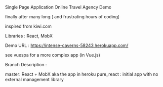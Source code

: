 

Single Page Application Online Travel Agency Demo

finally after many long ( and frustrating hours of coding)

inspired from kiwi.com

Libraries : React, MobX

Demo URL : https://intense-caverns-58243.herokuapp.com/


see vuespa for a more complex app (in Vue.js)

Branch Description :

master: React + MobX aka the app in heroku
pure_react : initial app with no external management library